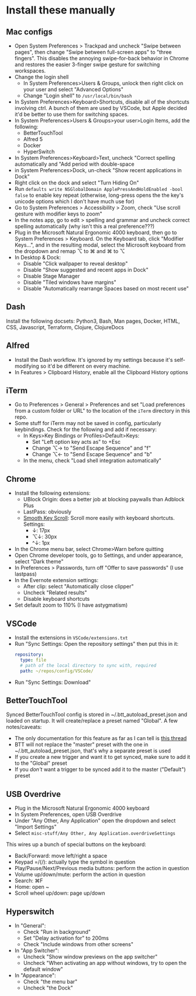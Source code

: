 # Install these manually

## Mac configs
* Open System Preferences > Trackpad and uncheck "Swipe between pages", then change
  "Swipe between full-screen apps" to "three fingers". This disables the annoying
  swipe-for-back behavior in Chrome and restores the easier 3-finger swipe gesture
  for switching workspaces.
* Change the login shell
  * In System Preferences>Users & Groups, unlock then right click on your user and select "Advanced Options"
  * Change "Login shell" to `/usr/local/bin/bash`
* In System Preferences>Keyboard>Shortcuts, disable all of the shortcuts involving ctrl. A bunch of them are used by VSCode, but Apple decided it'd be better to use them for switching spaces.
* In System Preferences>Users & Groups>your user>Login Items, add the following:
  * BetterTouchTool
  * Alfred 5
  * Docker
  * HyperSwitch
* In System Preferences>Keyboard>Text, uncheck "Correct spelling automatically and "Add period with double-space
* in System Preferences>Dock, un-check "Show recent applications in Dock"
* Right click on the dock and select "Turn Hiding On"
* Run `defaults write NSGlobalDomain ApplePressAndHoldEnabled -bool false` to
  enable key repeat (otherwise, long-press opens the the key's unicode options which I don't have
  much use for)
* Go to System Preferences > Accessibility > Zoom, check "Use scroll gesture with modifier keys to zoom"
* In the notes app, go to edit > spelling and grammar and uncheck correct spelling automatically (why isn't this a real preference???)
* Plug in the Microsoft Natural Ergonomic 4000 keyboard, then go to System
  Preferences > Keyboard. On the Keyboard tab, click "Modifier Keys...", and in
  the resulting modal, select the Microsoft keyboard from the dropdown and
  remap ⌥ to ⌘ and ⌘ to ⌥
* In Desktop & Dock:
  * Disable "Click wallpaper to reveal desktop"
  * Disable "Show suggested and recent apps in Dock"
  * Disable Stage Manager
  * Disable "Tiled windows have margins"
  * Disable "Automatically rearrange Spaces based on most recent use"

## Dash
Install the following docsets: Python3, Bash, Man pages, Docker, HTML, CSS, Javascript, Terraform,
Clojure, ClojureDocs

## Alfred
* Install the Dash workflow. It's ignored by my settings because it's self-modifying so it'd be
  different on every machine.
* In Features > Clipboard History, enable all the Clipboard History options

## iTerm
* Go to Preferences > General > Preferences and set "Load preferences from a custom folder or URL"
  to the location of the `iTerm` directory in this repo.
* Some stuff for iTerm may not be saved in config, particularly keybindings. Check for the following and add if necessary:
  * In Keys>Key Bindings or Profiles>Default>Keys:
    * Set "Left option key acts as" to +Esc
    * Change ⌥→ to "Send Escape Sequence" and "f"
    * Change ⌥← to "Send Escape Sequence" and "b"
  * In the menu, check "Load shell integration automatically"

## Chrome
* Install the following extensions:
  * UBlock Origin: does a better job at blocking paywalls than Adblock Plus
  * LastPass: obviously
  * [Smooth Key Scroll](https://chrome.google.com/webstore/detail/smooth-key-scroll/gphmhpfbknciemgfnfhjapilmcaecljh):
    Scroll more easily with keyboard shortcuts. Settings:
    * ↓: 17px
    * ⌥↓: 30px
    * ^↓: 1px
* In the Chrome menu bar, select Chrome>Warn before quitting
* Open Chrome developer tools, go to Settings, and under appearance, select "Dark theme"
* In Preferences > Passwords, turn off "Offer to save passwords" (I use lastpass)
* In the Evernote extension settings:
  * After clip: select "Automatically close clipper"
  * Uncheck "Related results"
  * Disable keyboard shortcuts
* Set default zoom to 110% (I have astygmatism)

## VSCode
* Install the extensions in `VSCode/extensions.txt`
* Run "Sync Settings: Open the repository settings" then put this in it:
  ```yml
  repository:
    type: file
    # path of the local directory to sync with, required
    path: ~/repos/config/VSCode/
  ```
* Run "Sync Settings: Download"

## BetterTouchTool
Synced BetterTouchTool config is stored in ~/.btt_autoload_preset.json and loaded on startup. It
will create/replace a preset named "Global". A few notes/caveats:
* The only documentation for this feature as far as I can tell is [this thread](https://community.folivora.ai/t/syncing-the-config-in-git/34840/4)
* BTT will not replace the "master" preset with the one in ~/.btt_autoload_preset.json, that's why a
  separate preset is used
* If you create a new trigger and want it to get synced, make sure to add it to the "Global" preset
* If you *don't* want a trigger to be synced add it to the master ("Default") preset

## USB Overdrive
* Plug in the Microsoft Natural Ergonomic 4000 keyboard
* In System Preferences, open USB Overdrive
* Under "Any Other, Any Application" open the dropdown and select "Import Settings"
* Select `misc-stuff/Any Other, Any Application.overdriveSettings`

This wires up a bunch of special buttons on the keyboard:
* Back/Forward: move left/right a space
* Keypad =/(/): actually type the symbol in question
* Play/Pause/Next/Previous media buttons: perform the action in question
* Volume up/down/mute: perform the action in question
* Search: ⌘F
* Home: open ~
* Scroll wheel up/down: page up/down

## Hyperswitch
* In "General":
  * Check "Run in background"
  * Set "Delay activation for" to 200ms
  * Check "Include windows from other screens"
* In "App Switcher":
  * Uncheck "Show window previews on the app switcher"
  * Uncheck "When activating an app without windows, try to open the default window"
* In "Appearance":
  * Check "the menu bar"
  * Uncheck "the Dock"
